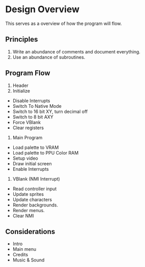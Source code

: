 # Design Overview

This serves as a overview of how the program will flow.

## Principles

1. Write an abundance of comments and document everything.
1. Use an abundance of subroutines.

## Program Flow

1. Header
1. Initialize
  - Disable Interrupts
  - Switch To Native Mode
  - Switch to 16 bit XY, turn decimal off
  - Switch to 8 bit AXY
  - Force VBlank
  - Clear registers
1. Main Program
  - Load palette to VRAM
  - Load palette to PPU Color RAM
  - Setup video
  - Draw initial screen
  - Enable Interrupts
1. VBlank (NMI Interrupt)
  - Read controller input
  - Update sprites
  - Update characters
  - Render backgrounds.
  - Render menus.
  - Clear NMI

## Considerations

  - Intro
  - Main menu
  - Credits
  - Music & Sound
